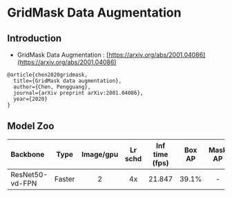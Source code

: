 # GridMask Data Augmentation

## Introduction

- GridMask Data Augmentation
: [https://arxiv.org/abs/2001.04086](https://arxiv.org/abs/2001.04086)

```
@article{chen2020gridmask,
  title={GridMask data augmentation},
  author={Chen, Pengguang},
  journal={arXiv preprint arXiv:2001.04086},
  year={2020}
}
```


## Model Zoo

| Backbone                | Type     | Image/gpu | Lr schd | Inf time (fps) | Box AP | Mask AP |                           Download                           | Configs |
| :---------------------- | :-------------:  | :-------: | :-----: | :------------: | :----: | :-----: | :----------------------------------------------------------: | :-----: |
| ResNet50-vd-FPN         | Faster     |     2     |   4x    |     21.847     |  39.1%  |    -    | [model](https://paddlemodels.bj.bcebos.com/object_detection/faster_rcnn_r50_vd_fpn_gridmask_4x.tar) | [config](https://github.com/PaddlePaddle/PaddleDetection/tree/release/2.1/static/configs/gridmask/faster_rcnn_r50_vd_fpn_gridmask_4x.yml) |
